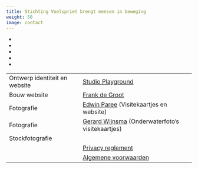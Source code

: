 ```yaml
---
title: Stichting Voelspriet brengt mensen in beweging
weight: 50
image: contact
---
```

<div class="contact">
	<ul>
		<li><a href="mailto:info@stichtingvoelspriet.nl" title="info@stichtingvoelspriet.nl" target="_blank" rel="noopener"><i class="fas fa-envelope"></i></a></li>
		<li><a href="tel:+31621435935" target="_blank" title="06-21435935" rel="noopener"><i class="fas fa-phone"></i></a></li>
		<li><a href="https://www.facebook.com/stichtingvoelspriet" target="_blank" rel="noopener"><i class="fab fa-facebook"></i></a></li>
		<li><a href="https://www.instagram.com/patricia_stichtingvoelspriet" target="_blank" rel="noopener"><i class="fab fa-instagram"></i></a></li>
		<li><a href="https://nl.linkedin.com/pub/patricia-schouten/6/420/635" target="_blank" rel="noopener"><i class="fab fa-linkedin"></i></a></li>
	</ul>
</div>
<!--
	<br>
	</p>
-->
<table class="colofon">
	<tr><td>Ontwerp identiteit en website</td><td><a href="http://studioplayground.nl/" target="_blank" rel="noopener">Studio Playground</a></td></tr>
	<tr><td>Bouw website</td><td><a href="http://nl.linkedin.com/in/frankdegroot/" target="_blank" rel="noopener">Frank de Groot</a></td></tr>
	<tr><td>Fotografie</td><td><a href="http://www.edwinparee.nl/" target="_blank" rel="noopener">Edwin Paree</a> (Visitekaartjes en website)</td></tr>
	<tr><td>Fotografie</td><td><a href="https://www.flickr.com/photos/cerianthus/" target="_blank" rel="noopener">Gerard Wijnsma</a> (Onderwaterfoto’s visitekaartjes)</td></tr>
	<tr><td>Stockfotografie</td></tr>
	<tr><td></td><td><a href="Stichting-voelspriet-Privacy-reglement.pdf" target="_blank" rel="noopener">Privacy reglement</a></td><tr>
	<tr><td></td><td><a href="Algemene-voorwaarden-Stichting-Voelspriet.pdf" target="_blank" rel="noopener">Algemene voorwaarden</a></td></tr>
</table>